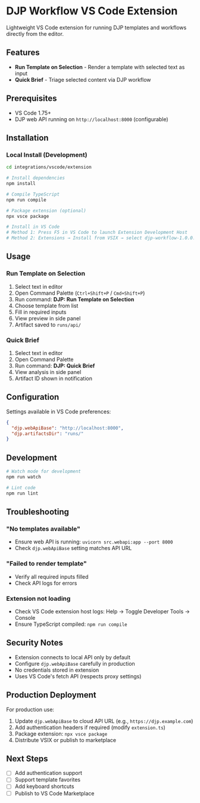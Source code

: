 # DJP Workflow VS Code Extension

Lightweight VS Code extension for running DJP templates and workflows directly from the editor.

## Features

- **Run Template on Selection** - Render a template with selected text as input
- **Quick Brief** - Triage selected content via DJP workflow

## Prerequisites

- VS Code 1.75+
- DJP web API running on `http://localhost:8000` (configurable)

## Installation

### Local Install (Development)

```bash
cd integrations/vscode/extension

# Install dependencies
npm install

# Compile TypeScript
npm run compile

# Package extension (optional)
npx vsce package

# Install in VS Code
# Method 1: Press F5 in VS Code to launch Extension Development Host
# Method 2: Extensions → Install from VSIX → select djp-workflow-1.0.0.vsix
```

## Usage

### Run Template on Selection

1. Select text in editor
2. Open Command Palette (`Ctrl+Shift+P` / `Cmd+Shift+P`)
3. Run command: **DJP: Run Template on Selection**
4. Choose template from list
5. Fill in required inputs
6. View preview in side panel
7. Artifact saved to `runs/api/`

### Quick Brief

1. Select text in editor
2. Open Command Palette
3. Run command: **DJP: Quick Brief**
4. View analysis in side panel
5. Artifact ID shown in notification

## Configuration

Settings available in VS Code preferences:

```json
{
  "djp.webApiBase": "http://localhost:8000",
  "djp.artifactsDir": "runs/"
}
```

## Development

```bash
# Watch mode for development
npm run watch

# Lint code
npm run lint
```

## Troubleshooting

### "No templates available"
- Ensure web API is running: `uvicorn src.webapi:app --port 8000`
- Check `djp.webApiBase` setting matches API URL

### "Failed to render template"
- Verify all required inputs filled
- Check API logs for errors

### Extension not loading
- Check VS Code extension host logs: Help → Toggle Developer Tools → Console
- Ensure TypeScript compiled: `npm run compile`

## Security Notes

- Extension connects to local API only by default
- Configure `djp.webApiBase` carefully in production
- No credentials stored in extension
- Uses VS Code's fetch API (respects proxy settings)

## Production Deployment

For production use:

1. Update `djp.webApiBase` to cloud API URL (e.g., `https://djp.example.com`)
2. Add authentication headers if required (modify `extension.ts`)
3. Package extension: `npx vsce package`
4. Distribute VSIX or publish to marketplace

## Next Steps

- [ ] Add authentication support
- [ ] Support template favorites
- [ ] Add keyboard shortcuts
- [ ] Publish to VS Code Marketplace
